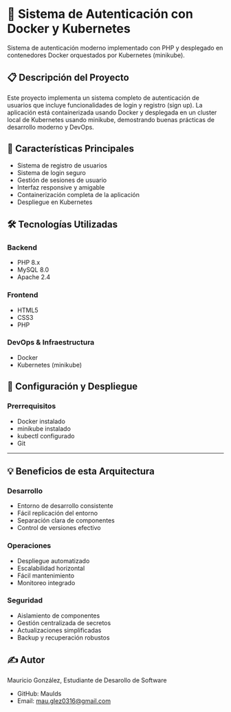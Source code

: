 # 🔐 Sistema de Autenticación con Docker y Kubernetes

Sistema de autenticación moderno implementado con PHP y desplegado en contenedores Docker orquestados por Kubernetes (minikube).

## 📋 Descripción del Proyecto

Este proyecto implementa un sistema completo de autenticación de usuarios que incluye funcionalidades de login y registro (sign up). La aplicación está containerizada usando Docker y desplegada en un cluster local de Kubernetes usando minikube, demostrando buenas prácticas de desarrollo moderno y DevOps.

## 🚀 Características Principales

- Sistema de registro de usuarios
- Sistema de login seguro
- Gestión de sesiones de usuario
- Interfaz responsive y amigable
- Containerización completa de la aplicación
- Despliegue en Kubernetes

## 🛠️ Tecnologías Utilizadas

### Backend

- PHP 8.x
- MySQL 8.0
- Apache 2.4

### Frontend

- HTML5
- CSS3
- PHP

### DevOps & Infraestructura

- Docker
- Kubernetes (minikube)

## 🔧 Configuración y Despliegue

### Prerrequisitos

- Docker instalado
- minikube instalado
- kubectl configurado
- Git

---

## 💡 Beneficios de esta Arquitectura

### Desarrollo

- Entorno de desarrollo consistente
- Fácil replicación del entorno
- Separación clara de componentes
- Control de versiones efectivo

### Operaciones

- Despliegue automatizado
- Escalabilidad horizontal
- Fácil mantenimiento
- Monitoreo integrado

### Seguridad

- Aislamiento de componentes
- Gestión centralizada de secretos
- Actualizaciones simplificadas
- Backup y recuperación robustos

## ✍️ Autor

Mauricio González, Estudiante de Desarollo de Software

- GitHub: MauIds
- Email: mau.glez0316@gmail.com

